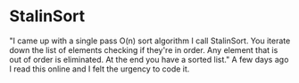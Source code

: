 # StalinSort
"I came up with a single pass O(n) sort algorithm I call StalinSort. You iterate down the list of elements checking if they're in order. Any element that is out of order is eliminated. At the end you have a sorted list."
A few days ago I read this online and I felt the urgency to code it. 

